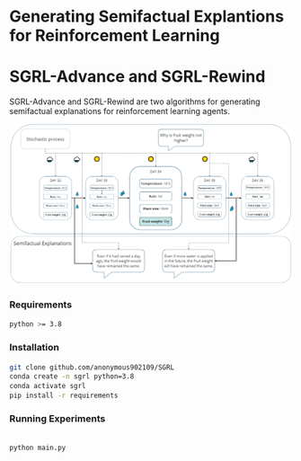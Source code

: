 # Generating Semifactual Explantions for Reinforcement Learning



# SGRL-Advance and SGRL-Rewind


SGRL-Advance and SGRL-Rewind are two algorithms for generating semifactual explanations for reinforcement learning agents.

![Counterfactual Semifactual Explanations in RL](img/semifactual_generation.png "Generating semifactual explanations in RL")

### Requirements
```bash
python >= 3.8

```

### Installation
```bash 
git clone github.com/anonymous902109/SGRL
conda create -n sgrl python=3.8
conda activate sgrl
pip install -r requirements  

```

### Running Experiments


```python

python main.py

```

